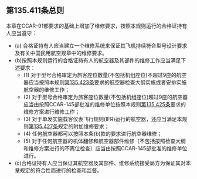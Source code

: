 ## 第135.411条总则

本章在CCAR-91部要求的基础上增加了维修要求，按照本规则运行的合格证持有人应当遵守：

- (a) 合格证持有人应当建立一个维修系统来保证其飞机持续符合型号设计要求及有关中国民用航空规章中的维修要求。
- (b)按照本规则运行的合格证持有人的航空器及其部件的维修工作应当满足下述要求：
	+ (1) 对于型号合格审定为旅客座位数量(不包括机组座位)不超过9座的航空器应当按照本规则[第135.423条](423.md)要求的航空器检查大纲实施或者安排实施航空器的维修工作；
	+ (2) 对于型号合格审定为旅客座位数量(不包括机组座位)超过9座的航空器应当由按照CCAR-145部批准的维修单位按照本规则[第135.425条](425.md)要求的维修方案进行维修工作；
	+ (3) 对于单发实施载客仪表飞行规则(IFR)运行的航空器，还应当满足本规则[第135.427条](427.md)规定的附加维修要求；
	+ (4) 任何航空器都可以按照本条(b)款的要求进行航空器维修；
	+ (5) 对于任何航空器的机体翻修和航空器部件维修（不包括按照检查大纲和维修方案进行的不离位检查）应当由按照CCAR-145部批准的维修单位进行。
- (c)合格证持有人应当保证其航空器及其部件、维修系统接受局方为保证其对本章规定的符合性而进行的检查和监督。